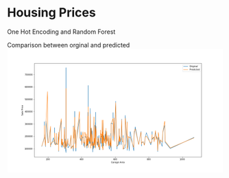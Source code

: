 # Housing Prices 
One Hot Encoding and Random Forest

Comparison between orginal and predicted 
![comparison](https://github.com/sainathdevulapalli/Housing-Prices-/blob/master/comparision1.png?raw=true)
